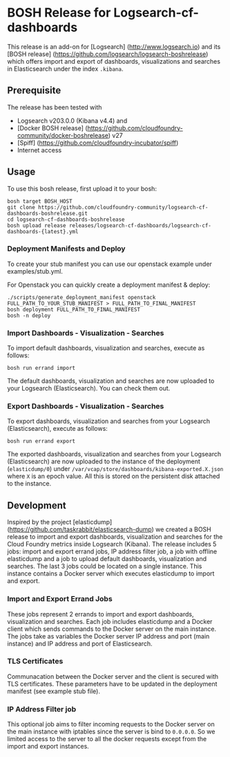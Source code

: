 # BOSH Release for Logsearch-cf-dashboards

This release is an add-on for [Logsearch] (http://www.logsearch.io) and its [BOSH release] (https://github.com/logsearch/logsearch-boshrelease) which offers import and export of dashboards, visualizations and searches in Elasticsearch under the index `.kibana`.

## Prerequisite

The release has been tested with
- Logsearch v203.0.0 (Kibana v4.4) and
- [Docker BOSH release] (https://github.com/cloudfoundry-community/docker-boshrelease) v27
- [Spiff] (https://github.com/cloudfoundry-incubator/spiff)
- Internet access

## Usage

To use this bosh release, first upload it to your bosh:

```
bosh target BOSH_HOST
git clone https://github.com/cloudfoundry-community/logsearch-cf-dashboards-boshrelease.git
cd logsearch-cf-dashboards-boshrelease
bosh upload release releases/logsearch-cf-dashboards/logsearch-cf-dashboards-{latest}.yml
```

### Deployment Manifests and Deploy

To create your stub manifest you can use our openstack example under examples/stub.yml.

For Openstack you can quickly create a deployment manifest & deploy:

```
./scripts/generate_deployment_manifest openstack FULL_PATH_TO_YOUR_STUB_MANIFEST > FULL_PATH_TO_FINAL_MANIFEST
bosh deployment FULL_PATH_TO_FINAL_MANIFEST
bosh -n deploy
```

### Import Dashboards - Visualization - Searches

To import default dashboards, visualization and searches, execute as follows:

```
bosh run errand import
```

The default dashboards, visualization and searches are now uploaded to your Logsearch (Elasticsearch). You can check them out.

### Export Dashboards - Visualization - Searches

To export dashboards, visualization and searches from your Logsearch (Elasticsearch), execute as follows:

```
bosh run errand export
```

The exported dashboards, visualization and searches from your Logsearch (Elasticsearch) are now uploaded to the instance of the deployment (`elasticdump/0`) under `/var/vcap/store/dashboards/kibana-exported.X.json` where `X` is an epoch value. All this is stored on the persistent disk attached to the instance.

## Development

Inspired by the project [elasticdump] (https://github.com/taskrabbit/elasticsearch-dump) we created a BOSH release to import and export dashboards, visualization and searches for the Cloud Foundry metrics inside Logsearch (Kibana). The release includes 5 jobs: import and export errand jobs, IP address filter job, a job with offline elasticdump and a job to upload default dashboards, visualization and searches. The last 3 jobs could be located on a single instance. This instance contains a Docker server which executes elasticdump to import and export.

### Import and Export Errand Jobs

These jobs represent 2 errands to import and export dashboards, visualization and searches. Each job includes elasticdump and a Docker client which sends commands to the Docker server on the main instance. The jobs take as variables the Docker server IP address and port (main instance) and IP address and port of Elasticsearch.

### TLS Certificates

Communacation between the Docker server and the client is secured with TLS certificates. These parameters have to be updated in the deployment manifest (see example stub file).

### IP Address Filter job

This optional job aims to filter incoming requests to the Docker server on the main instance with iptables since the server is bind to `0.0.0.0`. So we limited access to the server to all the docker requests except from the import and export instances.




































